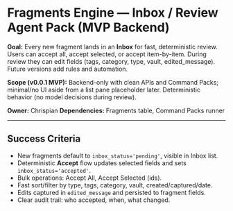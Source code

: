 # Fragments Engine — Inbox / Review Agent Pack (MVP Backend)

**Goal:** Every new fragment lands in an **Inbox** for fast, deterministic review. Users can accept all, accept selected, or accept item-by-item. During review they can edit fields (tags, category, type, vault, edited_message). Future versions add rules and automation.

**Scope (v0.0.1 MVP):** Backend-only with clean APIs and Command Packs; minimal/no UI aside from a list pane placeholder later. Deterministic behavior (no model decisions during review).

**Owner:** Chrispian
**Dependencies:** Fragments table, Command Packs runner

---

## Success Criteria
- New fragments default to `inbox_status='pending'`, visible in Inbox list.
- Deterministic **Accept** flow updates selected fields and sets `inbox_status='accepted'`.
- Bulk operations: Accept All, Accept Selected (ids).
- Fast sort/filter by type, tags, category, vault, created/captured/date.
- Edits captured in `edited_message` and persisted to fragment fields.
- Clear audit trail: who accepted, when, what changed.
